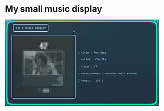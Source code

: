 # My small music display
![hehe](https://github.com/TogExe/SmolMusicDisplay/blob/main/image2.png?raw=true)
